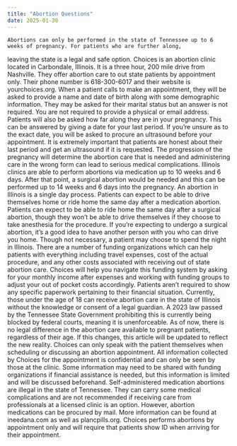 ```yaml
---
title: "Abortion Questions"
date: 2025-01-30
---
```

	Abortions can only be performed in the state of Tennessee up to 6 weeks of pregnancy. For patients who are further along,
 leaving the state is a legal and safe option.
	Choices is an abortion clinic located in Carbondale, Illinois. It is a three hour, 200 mile drive from Nashville. They
 offer abortion care to out state patients by appointment only. Their phone number is 618-300-6017 and their website is yourchoices.org.
	When a patient calls to make an appointment, they will be asked to provide a name and date of birth along with some demographic
 information. They may be asked for their marital status but an answer is not required. You are not required to provide a physical or 
 email address.
	Patients will also be asked how far along they are in your pregnancy. This can be answered by giving a date for your last period. 
 If you’re unsure as to the exact date, you will be asked to procure an ultrasound before your appointment.
	It is extremely important that patients are honest about their last period and get an ultrasound if it is requested. The 
 progression of the pregnancy will determine the abortion care that is needed and administering care in the wrong form can lead to serious 
 medical complications.
	Illinois clinics are able to perform abortions via medication up to 10 weeks and 6 days. After that point, a surgical abortion 
 would be needed and this can be performed up to 14 weeks and 6 days into the pregnancy.
	An abortion in Illinois is a single day process. Patients can expect to be able to drive themselves home or ride home the same day 
 after a medication abortion. Patients can expect to be able to ride home the same day after a surgical abortion, though they won’t be able 
 to drive themselves if they choose to take anesthesia for the procedure. If you’re expecting to undergo a surgical abortion, it’s a good 
 idea to have another person with you who can drive you home.
	Though not necessary, a patient may choose to spend the night in Illinois. There are a number of funding organizations which can 
 help patients with everything including travel expenses, cost of the actual procedure, and any other costs associated with receiving
 out of state abortion care.
	Choices will help you navigate this funding system by asking for your monthly income after expenses and working with funding 
 groups to adjust your out of pocket costs accordingly. Patients aren’t required to show any specific paperwork pertaining to their 
 financial situation.
	Currently, those under the age of 18 can receive abortion care in the state of Illinois without the knowledge or consent of 
a legal guardian. A 2023 law passed by the Tennessee State Government prohibiting this is currently being blocked by federal courts, 
meaning it is unenforceable. As of now, there is no legal difference in the abortion care available to pregnant patients, regardless
of their age. If this changes, this article will be updated to reflect the new reality.
	Choices can only speak with the patient themselves when scheduling or discussing an abortion appointment. All information 
 collected by Choices for the appointment is confidential and can only be seen by those at the clinic. Some information may need 
 to be shared with funding organizations if financial assistance is needed, but this information is limited and will be discussed beforehand.
	Self-administered medication abortions are illegal in the state of Tennessee. They can carry some medical complications and are not 
 recommended if receiving care from professionals at a licensed clinic is an option. However, abortion medications can be procured by mail. 
 More information can be found at ineedana.com as well as plancpills.org.
	Choices performs abortions by appointment only and will require that patients show ID when arriving for their appointment.
